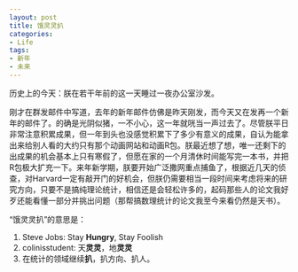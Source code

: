 ```yaml
---
layout: post
title: 饿灵灵扒
categories:
- Life
tags:
- 新年
- 未来
---
```


历史上的今天：朕在若干年前的这一天睡过一夜办公室沙发。

刚才在群发邮件中写道，去年的新年邮件仿佛是昨天刚发，而今天又在发再一个新年的邮件了。的确是光阴似猪，一不小心，这一年就咣当一声过去了。尽管朕平日非常注意积累成果，但一年到头也没感觉积累下了多少有意义的成果，自认为能拿出来给别人看的大约只有那个动画网站和动画R包。朕最近想了想，唯一还剩下的出成果的机会基本上只有寒假了，但愿在家的一个月清休时间能写完一本书，并把R包极大扩充一下。来年新学期，朕要开始广泛撒网重点捕鱼了，根据近几天的侦查，对Harvard一定有敲开门的好机会，但朕仍需要相当一段时间来考虑将来的研究方向，只要不是搞纯理论统计，相信还是会轻松许多的，起码那些人的论文我好歹还能看懂一部分并挑出问题（那帮搞数理统计的论文我至今来看仍然是天书）。

“饿灵灵扒”的意思是：

1. Steve Jobs: Stay **Hungry**, Stay Foolish
2. colinisstudent: 天**灵灵**，地**灵灵**
3. 在统计的领域继续**扒**，扒方向、扒人。

